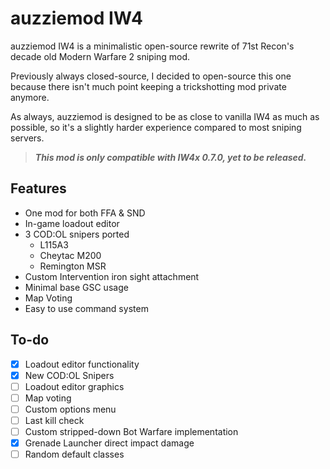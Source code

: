 auzziemod IW4
==========

auzziemod IW4 is a minimalistic open-source rewrite of 71st Recon's decade old Modern Warfare 2 sniping mod.

Previously always closed-source, I decided to open-source this one because there isn't much point keeping a trickshotting mod private anymore.

As always, auzziemod is designed to be as close to vanilla IW4 as much as possible, so it's a slightly harder experience compared to most sniping servers.

> ***This mod is only compatible with IW4x 0.7.0, yet to be released.***

## Features
+ One mod for both FFA & SND
+ In-game loadout editor
+ 3 COD:OL snipers ported
  + L115A3
  + Cheytac M200
  + Remington MSR
+ Custom Intervention iron sight attachment
+ Minimal base GSC usage
+ Map Voting
+ Easy to use command system

## To-do
- [x] Loadout editor functionality
- [x] New COD:OL Snipers
- [ ] Loadout editor graphics
- [ ] Map voting
- [ ] Custom options menu
- [ ] Last kill check
- [ ] Custom stripped-down Bot Warfare implementation
- [x] Grenade Launcher direct impact damage
- [ ] Random default classes
